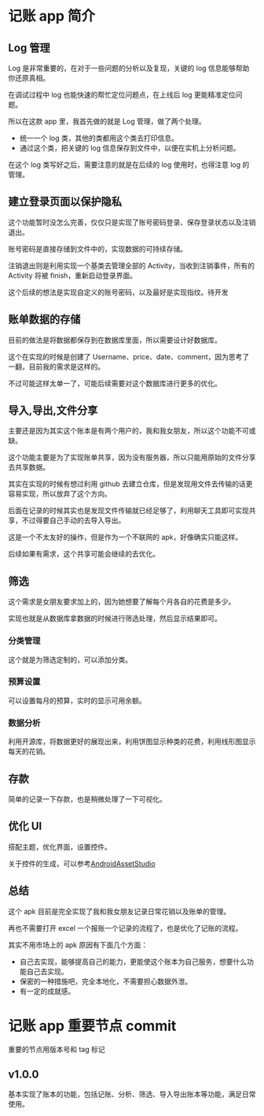 # 记账 app 简介

## Log 管理
Log 是非常重要的，在对于一些问题的分析以及复现，关键的 log 信息能够帮助你还原真相。

在调试过程中 log 也能快速的帮忙定位问题点，在上线后 log 更能精准定位问题。

所以在这款 app 里，我首先做的就是 Log 管理，做了两个处理。
+ 统一一个 log 类，其他的类都用这个类去打印信息。
+ 通过这个类，把关键的 log 信息保存到文件中，以便在实机上分析问题。

在这个 log 类写好之后，需要注意的就是在后续的 log 使用时，也得注意 log 的管理。

## 建立登录页面以保护隐私
这个功能暂时没怎么完善，仅仅只是实现了账号密码登录、保存登录状态以及注销退出。

账号密码是直接存储到文件中的，实现数据的可持续存储。

注销退出则是利用实现一个基类去管理全部的 Activity，当收到注销事件，所有的 Activity 将被 finish，重新启动登录界面。

这个后续的想法是实现自定义的账号密码，以及最好是实现指纹。待开发


## 账单数据的存储
目前的做法是将数据都保存到在数据库里面，所以需要设计好数据库。

这个在实现的时候是创建了 Username、price、date、comment，因为思考了一翻，目前我的需求是这样的。

不过可能这样太单一了，可能后续需要对这个数据库进行更多的优化。

## 导入,导出,文件分享
主要还是因为其实这个账本是有两个用户的，我和我女朋友，所以这个功能不可或缺。

这个功能主要是为了实现账单共享，因为没有服务器，所以只能用原始的文件分享去共享数据。

其实在实现的时候有想过利用 github 去建立仓库，但是发现用文件去传输的话更容易实现，所以放弃了这个方向。

后面在记录的时候其实也是发现文件传输就已经足够了，利用聊天工具即可实现共享，不过得要自己手动的去导入导出。

这是一个不太友好的操作，但是作为一个不联网的 apk，好像确实只能这样。

后续如果有需求，这个共享可能会继续的去优化。

## 筛选
这个需求是女朋友要求加上的，因为她想要了解每个月各自的花费是多少。

实现也就是从数据库拿数据的时候进行筛选处理，然后显示结果即可。

### 分类管理
这个就是为筛选定制的，可以添加分类。

### 预算设置
可以设置每月的预算，实时的显示可用余额。

### 数据分析
利用开源库，将数据更好的展现出来，利用饼图显示种类的花费，利用线形图显示每天的花销。

## 存款
简单的记录一下存款，也是稍微处理了一下可视化。

## 优化 UI
搭配主题，优化界面，设置控件。

关于控件的生成，可以参考[AndroidAssetStudio](http://romannurik.github.io/AndroidAssetStudio/index.html)

## 总结
这个 apk 目前是完全实现了我和我女朋友记录日常花销以及账单的管理。

再也不需要打开 excel 一个报账一个记录的流程了，也是优化了记账的流程。

其实不用市场上的 apk 原因有下面几个方面：
+ 自己去实现，能够提高自己的能力，更能使这个账本为自己服务，想要什么功能自己去实现。
+ 保密的一种措施吧，完全本地化，不需要担心数据外泄。
+ 有一定的成就感。


# 记账 app 重要节点 commit 
重要的节点用版本号和 tag 标记
## v1.0.0
基本实现了账本的功能，包括记账、分析、筛选、导入导出账本等功能，满足日常使用。
